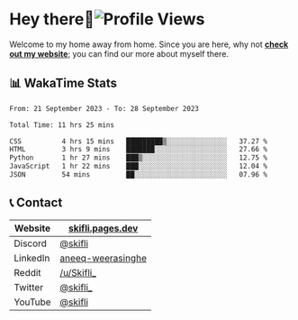 # Hey there:wave:![Profile Views](https://komarev.com/ghpvc/?username=skifli)

Welcome to my home away from home. Since you are here, why not [**check out my website**](https://skifli.pages.dev); you can find our more about myself there.

## 📊 WakaTime Stats

<!--START_SECTION:waka-->

```txt
From: 21 September 2023 - To: 28 September 2023

Total Time: 11 hrs 25 mins

CSS          4 hrs 15 mins   █████████▒░░░░░░░░░░░░░░░   37.27 %
HTML         3 hrs 9 mins    ███████░░░░░░░░░░░░░░░░░░   27.66 %
Python       1 hr 27 mins    ███▒░░░░░░░░░░░░░░░░░░░░░   12.75 %
JavaScript   1 hr 22 mins    ███░░░░░░░░░░░░░░░░░░░░░░   12.04 %
JSON         54 mins         ██░░░░░░░░░░░░░░░░░░░░░░░   07.96 %
```

<!--END_SECTION:waka-->

## 📞 Contact

| Website  | [skifli.pages.dev](https://skifli.pages.dev)                       |
|----------|--------------------------------------------------------------------|
| Discord  | [@skifli](https://discord.com/users/1072069875993956372)           |
| LinkedIn | [aneeq-weerasinghe](https://www.linkedin.com/in/aneeq-weerasinghe) |
| Reddit   | [/u/Skifli_](https://www.reddit.com/user/skifli_)                  |
| Twitter  | [@skifli_](https://twitter.com/@skifli_)                           |
| YouTube  | [@skifli](https://www.youtube.com/channel/@skifli)                 |
